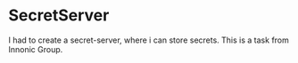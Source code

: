 # SecretServer
I had to create a secret-server, where i can store secrets. This is a task from Innonic Group.
